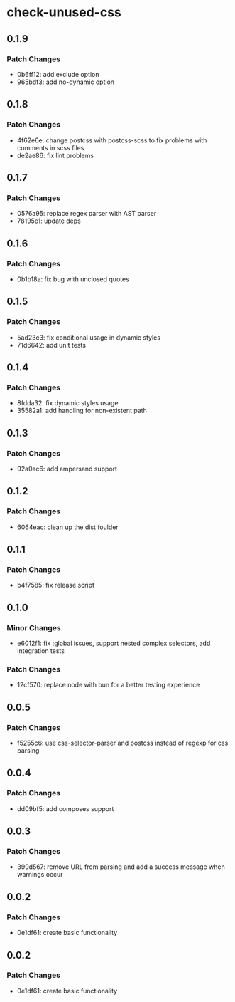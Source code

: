 # check-unused-css

## 0.1.9

### Patch Changes

- 0b6ff12: add exclude option
- 965bdf3: add no-dynamic option

## 0.1.8

### Patch Changes

- 4f62e6e: change postcss with postcss-scss to fix problems with comments in scss files
- de2ae86: fix lint problems

## 0.1.7

### Patch Changes

- 0576a95: replace regex parser with AST parser
- 78195e1: update deps

## 0.1.6

### Patch Changes

- 0b1b18a: fix bug with unclosed quotes

## 0.1.5

### Patch Changes

- 5ad23c3: fix conditional usage in dynamic styles
- 71d6642: add unit tests

## 0.1.4

### Patch Changes

- 8fdda32: fix dynamic styles usage
- 35582a1: add handling for non-existent path

## 0.1.3

### Patch Changes

- 92a0ac6: add ampersand support

## 0.1.2

### Patch Changes

- 6064eac: clean up the dist foulder

## 0.1.1

### Patch Changes

- b4f7585: fix release script

## 0.1.0

### Minor Changes

- e6012f1: fix :global issues, support nested complex selectors, add integration tests

### Patch Changes

- 12cf570: replace node with bun for a better testing experience

## 0.0.5

### Patch Changes

- f5255c6: use css-selector-parser and postcss instead of regexp for css parsing

## 0.0.4

### Patch Changes

- dd09bf5: add composes support

## 0.0.3

### Patch Changes

- 399d567: remove URL from parsing and add a success message when warnings occur

## 0.0.2

### Patch Changes

- 0e1df61: create basic functionality

## 0.0.2

### Patch Changes

- 0e1df61: create basic functionality
